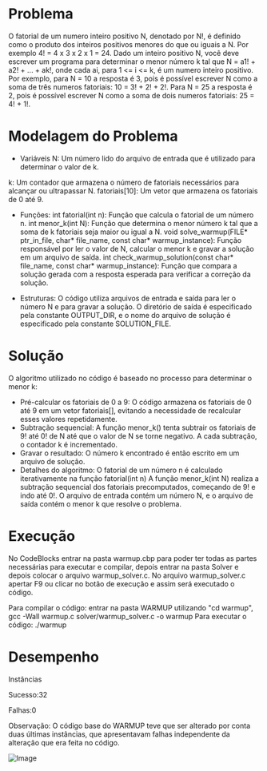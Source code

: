 # Problema
O fatorial de um numero inteiro positivo N, denotado por N!, é definido como o produto dos inteiros positivos menores do que ou iguais a N. Por exemplo 4! = 4 x 3 x 2 x 1 = 24.
Dado um inteiro positivo N, você deve escrever um programa para determinar o menor número k tal que N = a1! + a2! + ... + ak!, onde cada ai, para 1 <= i <= k, é um numero inteiro positivo.
Por exemplo, para N = 10 a resposta é 3, pois é possível escrever N como a soma de três numeros fatoriais: 10 = 3! + 2! + 2!. Para N = 25 a resposta é 2, pois é possível escrever N como a soma de dois numeros fatoriais: 25 = 4! + 1!.

# Modelagem do Problema
- Variáveis 
N: Um número lido do arquivo de entrada que é utilizado para determinar o valor de k.

k: Um contador que armazena o número de fatoriais necessários para alcançar ou
ultrapassar N.
fatoriais[10]: Um vetor que armazena os fatoriais de 0 até 9.

- Funções:
int fatorial(int n): Função que calcula o fatorial de um número n.
int menor_k(int N): Função que determina o menor número k tal que a soma de k fatoriais seja maior ou igual a N.
void solve_warmup(FILE* ptr_in_file, char* file_name, const char* warmup_instance): Função responsável por ler o valor de N, calcular o menor k e gravar a solução em um arquivo de saída.
int check_warmup_solution(const char* file_name, const char* warmup_instance): Função que compara a solução gerada com a resposta esperada para verificar a correção da solução.

- Estruturas:
O código utiliza arquivos de entrada e saída para ler o número N e para gravar a solução.
O diretório de saída é especificado pela constante OUTPUT_DIR, e o nome do arquivo de solução é especificado pela constante SOLUTION_FILE.

# Solução
O algoritmo utilizado no código é baseado no processo para determinar o menor k:
- Pré-calcular os fatoriais de 0 a 9: O código armazena os fatoriais de 0 até 9 em um vetor fatoriais[], evitando a necessidade de recalcular esses valores repetidamente.
- Subtração sequencial: A função menor_k() tenta subtrair os fatoriais de 9! até 0! de N até que o valor de N se torne negativo. A cada subtração, o contador k é incrementado.
- Gravar o resultado: O número k encontrado é então escrito em um arquivo de solução.
- Detalhes do algoritmo:
O fatorial de um número n é calculado iterativamente na função fatorial(int n)
A função menor_k(int N) realiza a subtração sequencial dos fatoriais precomputados, começando de 9! e indo até 0!.
O arquivo de entrada contém um número N, e o arquivo de saída contém o menor k que resolve o problema.

# Execução
No CodeBlocks entrar na pasta warmup.cbp para poder ter todas as partes necessárias para executar e compilar, depois entrar na pasta Solver e depois colocar o arquivo warmup_solver.c. No arquivo warmup_solver.c apertar F9 ou clicar no botão de execução e assim será executado o código.

Para compilar o código:
entrar na pasta WARMUP utilizando "cd warmup",
gcc -Wall warmup.c solver/warmup_solver.c -o warmup
Para executar o código:
./warmup

# Desempenho
Instâncias 

Sucesso:32

Falhas:0

Observação: O código base do WARMUP teve que ser alterado por conta duas últimas instâncias, que apresentavam falhas independente da alteração que era feita no código.

![Image](https://github.com/user-attachments/assets/3e5e9f20-ee7e-4111-ae4f-33f45fcb5814)
